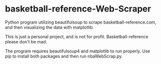 # basketball-reference-Web-Scraper
Python program utilizing beautifulsoup to scrape basketball-reference.com, and then visualizing the data with matplotlib.

This is just a personal project, and is not for profit. Basketball-reference please don't be mad.

The program requires beautifulsoup4 and matplotlib to run properly. Use pip to install both packages and then run nbaWebScrap.py.
